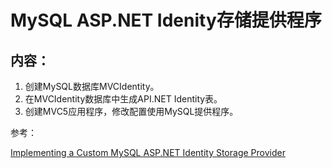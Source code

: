 # MySQL ASP.NET Idenity存储提供程序

## 内容：

1. 创建MySQL数据库MVCIdentity。
2. 在MVCIdentity数据库中生成API.NET Identity表。
3. 创建MVC5应用程序，修改配置使用MySQL提供程序。





参考：

[Implementing a Custom MySQL ASP.NET Identity Storage Provider](http://www.asp.net/identity/overview/extensibility/implementing-a-custom-mysql-aspnet-identity-storage-provider)
